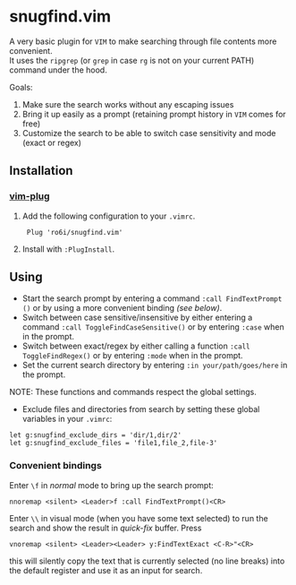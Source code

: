 # snugfind.vim
A very basic plugin for `VIM` to make searching through file contents more convenient.  
It uses the `ripgrep` (or `grep` in case `rg` is not on your current PATH) command under the hood.

Goals:
1. Make sure the search works without any escaping issues
2. Bring it up easily as a prompt (retaining prompt history in `VIM` comes for free)
3. Customize the search to be able to switch case sensitivity and mode (exact or regex)

## Installation

### [vim-plug](https://github.com/junegunn/vim-plug)
1. Add the following configuration to your `.vimrc`.

        Plug 'ro6i/snugfind.vim'

2. Install with `:PlugInstall`.

## Using
- Start the search prompt by entering a command `:call FindTextPrompt ()` or by using a more convenient binding _(see below)_.
- Switch between case sensitive/insensitive by either entering a command `:call ToggleFindCaseSensitive()` or by entering `:case` when in the prompt.
- Switch between exact/regex by either calling a function `:call ToggleFindRegex()` or by entering `:mode` when in the prompt.
- Set the current search directory by entering `:in your/path/goes/here` in the prompt.

NOTE: These functions and commands respect the global settings.

- Exclude files and directories from search by setting these global variables in your `.vimrc`:

```
let g:snugfind_exclude_dirs = 'dir/1,dir/2'
let g:snugfind_exclude_files = 'file1,file_2,file-3'
```

### Convenient bindings

Enter `\f` in _normal_ mode to bring up the search prompt:
```
nnoremap <silent> <Leader>f :call FindTextPrompt()<CR>
```

Enter `\\` in visual mode (when you have some text selected) to run the search and show the result in _quick-fix_ buffer.
Press 
```
vnoremap <silent> <Leader><Leader> y:FindTextExact <C-R>"<CR>
```
this will silently copy the text that is currently selected (no line breaks) into the default register and use it as an input for search.
